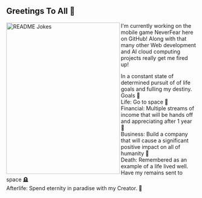 
## Greetings To All 👋
<a href="https://readme-jokes.vercel.app"><img align="left" height= "400px" width="300px" src="https://readme-jokes.vercel.app/api" alt="README Jokes"></a>

I'm currently working on the mobile game NeverFear here on GitHub! Along with that many other Web development and AI cloud computing projects really get me fired up!

In a constant state of determined pursuit of of life goals and fulling my destiny. <br>
Goals 🎯​ <br>
Life: Go to space 🚀​ <br>
Financial: Multiple streams of income that will be hands off and appreciating after 1 year 💸​<br>
Business: Build a company that will cause a significant positive impact on all of humanity 💯​<br>
Death: Remembered as an example of a life lived well. Have my remains sent to space 🪦​<br>
Afterlife: Spend eternity in paradise with my Creator. 🙏<br>
